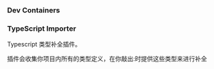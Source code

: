 
### Dev Containers 

### TypeScript Importer

Typescript 类型补全插件。

插件会收集你项目内所有的类型定义，在你敲出:时提供这些类型来进行补全
